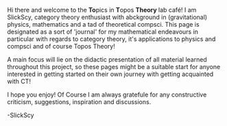 Hi there and welcome to the **To**pics in **T**opos **Theory** lab café!
I am SlickScy, category theory enthusiast with abckground in (gravitational) physics, mathematics and a tad of theoretical compsci.
This page is designated as a sort of 'journal' for my mathematical endeavours in particular with regards to category theory, it's applications to physics and compsci and of course Topos Theory!

A main focus will lie on the didactic presentation of all material learned throughout this project, so these pages might be a suitable start for anyone interested in getting started on their own journey with getting acquainted with CT!

I hope you enjoy!
Of Course I am always gratefule for any constructive criticism, suggestions, inspiration and discussions.

-SlickScy
